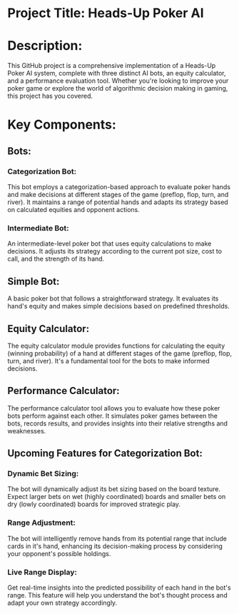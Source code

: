 # Project Title: Heads-Up Poker AI

# Description:
This GitHub project is a comprehensive implementation of a Heads-Up Poker AI system, complete with three distinct AI bots, an equity calculator, and a performance evaluation tool. Whether you're looking to improve your poker game or explore the world of algorithmic decision making in gaming, this project has you covered.

# Key Components:

## Bots:

### Categorization Bot: 
This bot employs a categorization-based approach to evaluate poker hands and make decisions at different stages of the game (preflop, flop, turn, and river). It maintains a range of potential hands and adapts its strategy based on calculated equities and opponent actions.
### Intermediate Bot: 
An intermediate-level poker bot that uses equity calculations to make decisions. It adjusts its strategy according to the current pot size, cost to call, and the strength of its hand.
## Simple Bot: 
A basic poker bot that follows a straightforward strategy. It evaluates its hand's equity and makes simple decisions based on predefined thresholds.
## Equity Calculator:
The equity calculator module provides functions for calculating the equity (winning probability) of a hand at different stages of the game (preflop, flop, turn, and river). It's a fundamental tool for the bots to make informed decisions.
## Performance Calculator:
The performance calculator tool allows you to evaluate how these poker bots perform against each other. It simulates poker games between the bots, records results, and provides insights into their relative strengths and weaknesses.
## Upcoming Features for Categorization Bot:
### Dynamic Bet Sizing: 
The bot will dynamically adjust its bet sizing based on the board texture. Expect larger bets on wet (highly coordinated) boards and smaller bets on dry (lowly coordinated) boards for improved strategic play.
### Range Adjustment: 
The bot will intelligently remove hands from its potential range that include cards in it's hand, enhancing its decision-making process by considering your opponent's possible holdings.
### Live Range Display: 
Get real-time insights into the predicted possibility of each hand in the bot's range. This feature will help you understand the bot's thought process and adapt your own strategy accordingly.

